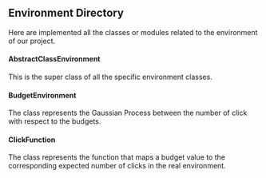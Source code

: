 ## Environment Directory
Here are implemented all the classes or modules related to the environment of our
project.

#### AbstractClassEnvironment  
This is the super class of all the specific environment classes.

#### BudgetEnvironment  
The class represents the Gaussian Process between the number of click 
with respect to the budgets.

#### ClickFunction
The class represents the function that maps a budget value to the corresponding 
expected number of clicks in the real environment.

